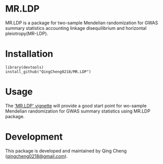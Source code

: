 MR.LDP
=======

MR.LDP is a package for two-sample Mendelian randomization for GWAS summary statistics accounting linkage disequilibrium and horizontal pleiotropy(MR-LDP).

Installation
============
```
library(devtools)
install_github("QingCheng0218/MR.LDP")
```

Usage
=========
The ['MR.LDP' vignette](https://github.com/QingCheng0218/MR.LDP/blob/master/vignettes/MRLDP.pdf) will provide a good start point for wo-sample Mendelian randomization for GWAS summary statistics using MR.LDP package. 


Development
===========

This package is developed and maintained by Qing Cheng (qingcheng0218@gmail.com).
 
